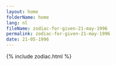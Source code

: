 ```yaml
---
layout: home
folderName: home
lang: nl
fileName: zodiac-for-given-21-may-1996
permalink: zodiac-for-given-21-may-1996
date: 21-05-1996
---
```

{% include zodiac.html %}
